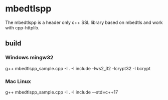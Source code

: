 # mbedtlspp

The mbedtlspp is a header only c++ SSL library based on mbedtls and work with cpp-httplib.

## build

### Windows mingw32

g++ mbedtlspp_sample.cpp -I . -I include -lws2_32 -lcrypt32 -l bcrypt

### Mac Linux
g++ mbedtlspp_sample.cpp -I . -I include --std=c++17



